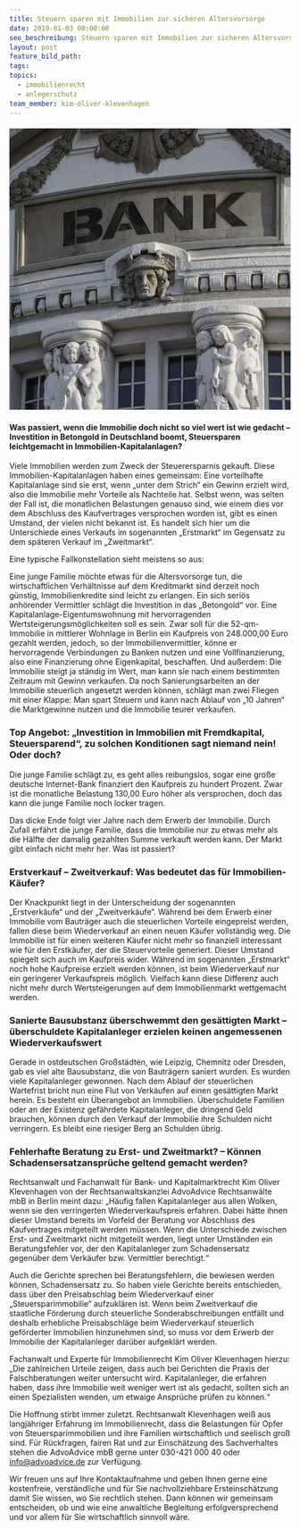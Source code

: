 ```yaml
---
title: Steuern sparen mit Immobilien zur sicheren Altersvorsorge
date: 2019-01-03 00:00:00
seo_beschreibung: Steuern sparen mit Immobilien zur sicheren Altersvorsorge
layout: post
feature_bild_path:
tags:
topics:
  - immobilienrecht
  - anlegerschutz
team_member: kim-oliver-klevenhagen
---
```


#### ![](/uploads/bank-2907728-640.jpg)

#### Was passiert, wenn die Immobilie doch nicht so viel wert ist wie gedacht – Investition in Betongold in Deutschland boomt, Steuersparen leichtgemacht in Immobilien-Kapitalanlagen?

Viele Immobilien werden zum Zweck der Steuerersparnis gekauft. Diese Immobilien-Kapitalanlagen haben eines gemeinsam: Eine vorteilhafte Kapitalanlage sind sie erst, wenn „unter dem Strich“ ein Gewinn erzielt wird, also die Immobilie mehr Vorteile als Nachteile hat. Selbst wenn, was selten der Fall ist, die monatlichen Belastungen genauso sind, wie einem dies vor dem Abschluss des Kaufvertrages versprochen worden ist, gibt es einen Umstand, der vielen nicht bekannt ist. Es handelt sich hier um die Unterschiede eines Verkaufs im sogenannten „Erstmarkt“ im Gegensatz zu dem späteren Verkauf im „Zweitmarkt“.

Eine typische Fallkonstellation sieht meistens so aus:

Eine junge Familie möchte etwas für die Altersvorsorge tun, die wirtschaftlichen Verhältnisse auf dem Kreditmarkt sind derzeit noch günstig, Immobilienkredite sind leicht zu erlangen. Ein sich seriös anhörender Vermittler schlägt die Investition in das „Betongold“ vor. Eine Kapitalanlage-Eigentumswohnung mit hervorragenden Wertsteigerungsmöglichkeiten soll es sein. Zwar soll für die 52-qm-Immobilie in mittlerer Wohnlage in Berlin ein Kaufpreis von 248.000,00 Euro gezahlt werden, jedoch, so der Immobilienvermittler, könne er hervorragende Verbindungen zu Banken nutzen und eine Vollfinanzierung, also eine Finanzierung ohne Eigenkapital, beschaffen. Und außerdem: Die Immobilie steigt ja ständig im Wert, man kann sie nach einem bestimmten Zeitraum mit Gewinn verkaufen. Da noch Sanierungsarbeiten an der Immobilie steuerlich angesetzt werden können, schlägt man zwei Fliegen mit einer Klappe: Man spart Steuern und kann nach Ablauf von „10 Jahren“ die Marktgewinne nutzen und die Immobilie teurer verkaufen.

### Top Angebot: „Investition in Immobilien mit Fremdkapital, Steuersparend“, zu solchen Konditionen sagt niemand nein! Oder doch?

Die junge Familie schlägt zu, es geht alles reibungslos, sogar eine große deutsche Internet-Bank finanziert den Kaufpreis zu hundert Prozent. Zwar ist die monatliche Belastung 130,00 Euro höher als versprochen, doch das kann die junge Familie noch locker tragen.

Das dicke Ende folgt vier Jahre nach dem Erwerb der Immobilie. Durch Zufall erfährt die junge Familie, dass die Immobilie nur zu etwas mehr als die Hälfte der damalig gezahlten Summe verkauft werden kann. Der Markt gibt einfach nicht mehr her. Was ist passiert?

### Erstverkauf – Zweitverkauf: Was bedeutet das für Immobilien-Käufer?

Der Knackpunkt liegt in der Unterscheidung der sogenannten „Erstverkäufe“ und der „Zweitverkäufe“. Während bei dem Erwerb einer Immobilie vom Bauträger auch die steuerlichen Vorteile eingepreist werden, fallen diese beim Wiederverkauf an einen neuen Käufer vollständig weg. Die Immobilie ist für einen weiteren Käufer nicht mehr so finanziell interessant wie für den Erstkäufer, der die Steuervorteile generiert. Dieser Umstand spiegelt sich auch im Kaufpreis wider. Während im sogenannten „Erstmarkt“ noch hohe Kaufpreise erzielt werden können, ist beim Wiederverkauf nur ein geringerer Verkaufspreis möglich. Vielfach kann diese Differenz auch nicht mehr durch Wertsteigerungen auf dem Immobilienmarkt wettgemacht werden.

### Sanierte Bausubstanz überschwemmt den gesättigten Markt – überschuldete Kapitalanleger erzielen keinen angemessenen Wiederverkaufswert

Gerade in ostdeutschen Großstädten, wie Leipzig, Chemnitz oder Dresden, gab es viel alte Bausubstanz, die von Bauträgern saniert wurden. Es wurden viele Kapitalanleger gewonnen. Nach dem Ablauf der steuerlichen Wartefrist bricht nun eine Flut von Verkäufen auf einen gesättigten Markt herein. Es besteht ein Überangebot an Immobilien. Überschuldete Familien oder an der Existenz gefährdete Kapitalanleger, die dringend Geld brauchen, können durch den Verkauf der Immobilie ihre Schulden nicht verringern. Es bleibt eine riesiger Berg an Schulden übrig.

### Fehlerhafte Beratung zu Erst- und Zweitmarkt? – Können Schadensersatzansprüche geltend gemacht werden?

Rechtsanwalt und Fachanwalt für Bank- und Kapitalmarktrecht Kim Oliver Klevenhagen von der Rechtsanwaltskanzlei AdvoAdvice Rechtsanwälte mbB in Berlin meint dazu: „Häufig fallen Kapitalanleger aus allen Wolken, wenn sie den verringerten Wiederverkaufspreis erfahren. Dabei hätte ihnen dieser Umstand bereits im Vorfeld der Beratung vor Abschluss des Kaufvertrages mitgeteilt werden müssen. Wenn die Unterschiede zwischen Erst- und Zweitmarkt nicht mitgeteilt werden, liegt unter Umständen ein Beratungsfehler vor, der den Kapitalanleger zum Schadensersatz gegenüber dem Verkäufer bzw. Vermittler berechtigt.“

Auch die Gerichte sprechen bei Beratungsfehlern, die bewiesen werden können, Schadensersatz zu. So haben viele Gerichte bereits entschieden, dass über den Preisabschlag beim Wiederverkauf einer „Steuersparimmobilie“ aufzuklären ist. Wenn beim Zweitverkauf die staatliche Förderung durch steuerliche Sonderabschreibungen entfällt und deshalb erhebliche Preisabschläge beim Wiederverkauf steuerlich geförderter Immobilien hinzunehmen sind, so muss vor dem Erwerb der Immobilie der Kapitalanleger darüber aufgeklärt werden.

Fachanwalt und Experte für Immobilienrecht Kim Oliver Klevenhagen hierzu: „Die zahlreichen Urteile zeigen, dass auch bei Gerichten die Praxis der Falschberatungen weiter untersucht wird. Kapitalanleger, die erfahren haben, dass ihre Immobilie weit weniger wert ist als gedacht, sollten sich an einen Spezialisten wenden, um etwaige Ansprüche prüfen zu können.“

Die Hoffnung stirbt immer zuletzt. Rechtsanwalt Klevenhagen weiß aus langjähriger Erfahrung im Immobilienrecht, dass die Belastungen für Opfer von Steuersparimmobilien und ihre Familien wirtschaftlich und seelisch groß sind. Für Rückfragen, fairen Rat und zur Einschätzung des Sachverhaltes stehen die AdvoAdvice mbB gerne unter 030-421 000 40 oder info@advoadvice.de zur Verfügung.

Wir freuen uns auf Ihre Kontaktaufnahme und geben Ihnen gerne eine kostenfreie, verständliche und für Sie nachvollziehbare Ersteinschätzung damit Sie wissen, wo Sie rechtlich stehen. Dann können wir gemeinsam entscheiden, ob und wie eine anwaltliche Begleitung erfolgversprechend und vor allem für Sie wirtschaftlich sinnvoll wäre.